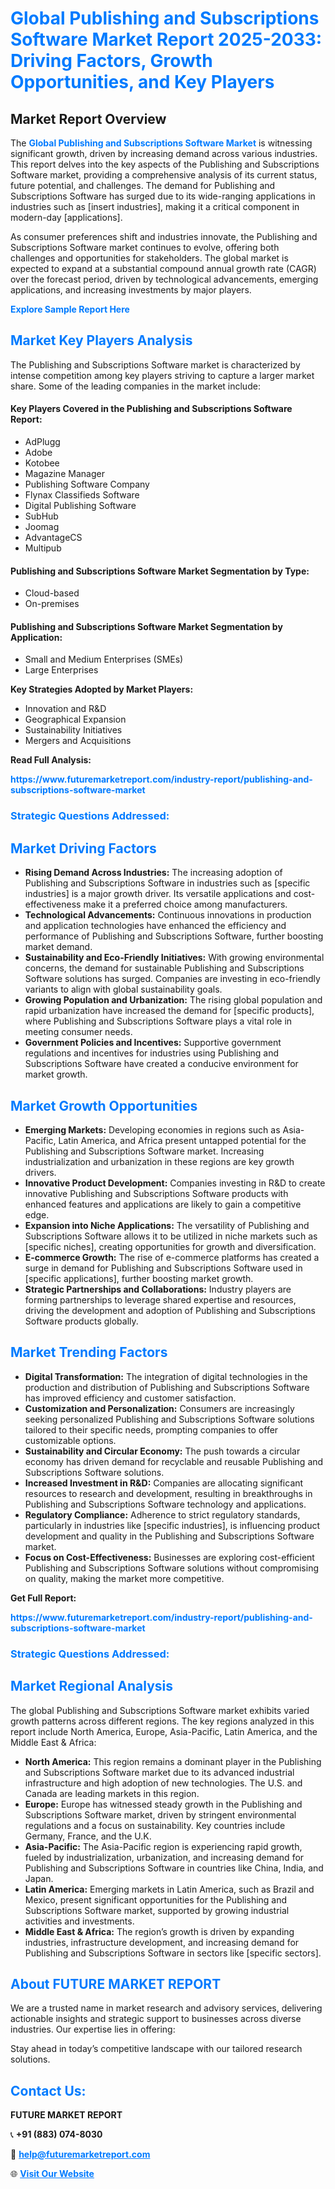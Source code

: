 <h1 style="color: #007BFF;">Global Publishing and Subscriptions Software Market Report 2025-2033: Driving Factors, Growth Opportunities, and Key Players</h1>

<section id="overview">
<h2>Market Report Overview</h2>
<p>The <a href="https://www.futuremarketreport.com/industry-report/publishing-and-subscriptions-software-market" style="color: #007BFF; text-decoration: none;"><strong>Global Publishing and Subscriptions Software Market</strong></a> is witnessing significant growth, driven by increasing demand across various industries. This report delves into the key aspects of the Publishing and Subscriptions Software market, providing a comprehensive analysis of its current status, future potential, and challenges. The demand for Publishing and Subscriptions Software has surged due to its wide-ranging applications in industries such as [insert industries], making it a critical component in modern-day [applications].</p>
<p>As consumer preferences shift and industries innovate, the Publishing and Subscriptions Software market continues to evolve, offering both challenges and opportunities for stakeholders. The global market is expected to expand at a substantial compound annual growth rate (CAGR) over the forecast period, driven by technological advancements, emerging applications, and increasing investments by major players.</p>
</section>

<section id="overview">
<p><a href="https://www.futuremarketreport.com/request-sample/reportId=106416" style="color: #007BFF; text-decoration: none;"><strong>Explore Sample Report Here</strong></a></p>
</section>

<section id="key-players">
<h2 style="color: #007BFF;">Market Key Players Analysis</h2>
<p>The Publishing and Subscriptions Software market is characterized by intense competition among key players striving to capture a larger market share. Some of the leading companies in the market include:</p>
<h4>Key Players Covered in the Publishing and Subscriptions Software Report:</h4>
<ul><li>AdPlugg</li><li>Adobe</li><li>Kotobee</li><li>Magazine Manager</li><li>Publishing Software Company</li><li>Flynax Classifieds Software</li><li>Digital Publishing Software</li><li>SubHub</li><li>Joomag</li><li>AdvantageCS</li><li>Multipub</li></ul>
<h4>Publishing and Subscriptions Software Market Segmentation by Type:</h4>
<ul><li>Cloud-based</li><li>On-premises</li></ul>

<h4>Publishing and Subscriptions Software Market Segmentation by Application:</h4>
<ul><li>Small and Medium Enterprises (SMEs)</li><li>Large Enterprises</li></ul>
<p><strong>Key Strategies Adopted by Market Players:</strong></p>
<ul>
<li>Innovation and R&D</li>
<li>Geographical Expansion</li>
<li>Sustainability Initiatives</li>
<li>Mergers and Acquisitions</li>
</ul>
</section>

<section>
<p><strong>Read Full Analysis: </strong></p><a href="https://www.futuremarketreport.com/industry-report/publishing-and-subscriptions-software-market" style="color: #007BFF; text-decoration: none;"><strong>https://www.futuremarketreport.com/industry-report/publishing-and-subscriptions-software-market</strong></a>
<h3 style="color: #007BFF;">Strategic Questions Addressed:</h3>
</section>

<section id="driving-factors">
<h2 style="color: #007BFF;">Market Driving Factors</h2>
<ul>
<li><strong>Rising Demand Across Industries:</strong> The increasing adoption of Publishing and Subscriptions Software in industries such as [specific industries] is a major growth driver. Its versatile applications and cost-effectiveness make it a preferred choice among manufacturers.</li>
<li><strong>Technological Advancements:</strong> Continuous innovations in production and application technologies have enhanced the efficiency and performance of Publishing and Subscriptions Software, further boosting market demand.</li>
<li><strong>Sustainability and Eco-Friendly Initiatives:</strong> With growing environmental concerns, the demand for sustainable Publishing and Subscriptions Software solutions has surged. Companies are investing in eco-friendly variants to align with global sustainability goals.</li>
<li><strong>Growing Population and Urbanization:</strong> The rising global population and rapid urbanization have increased the demand for [specific products], where Publishing and Subscriptions Software plays a vital role in meeting consumer needs.</li>
<li><strong>Government Policies and Incentives:</strong> Supportive government regulations and incentives for industries using Publishing and Subscriptions Software have created a conducive environment for market growth.</li>
</ul>
</section>

<section id="growth-opportunities">
<h2 style="color: #007BFF;">Market Growth Opportunities</h2>
<ul>
<li><strong>Emerging Markets:</strong> Developing economies in regions such as Asia-Pacific, Latin America, and Africa present untapped potential for the Publishing and Subscriptions Software market. Increasing industrialization and urbanization in these regions are key growth drivers.</li>
<li><strong>Innovative Product Development:</strong> Companies investing in R&D to create innovative Publishing and Subscriptions Software products with enhanced features and applications are likely to gain a competitive edge.</li>
<li><strong>Expansion into Niche Applications:</strong> The versatility of Publishing and Subscriptions Software allows it to be utilized in niche markets such as [specific niches], creating opportunities for growth and diversification.</li>
<li><strong>E-commerce Growth:</strong> The rise of e-commerce platforms has created a surge in demand for Publishing and Subscriptions Software used in [specific applications], further boosting market growth.</li>
<li><strong>Strategic Partnerships and Collaborations:</strong> Industry players are forming partnerships to leverage shared expertise and resources, driving the development and adoption of Publishing and Subscriptions Software products globally.</li>
</ul>
</section>

<section id="trending-factors">
<h2 style="color: #007BFF;">Market Trending Factors</h2>
<ul>
<li><strong>Digital Transformation:</strong> The integration of digital technologies in the production and distribution of Publishing and Subscriptions Software has improved efficiency and customer satisfaction.</li>
<li><strong>Customization and Personalization:</strong> Consumers are increasingly seeking personalized Publishing and Subscriptions Software solutions tailored to their specific needs, prompting companies to offer customizable options.</li>
<li><strong>Sustainability and Circular Economy:</strong> The push towards a circular economy has driven demand for recyclable and reusable Publishing and Subscriptions Software solutions.</li>
<li><strong>Increased Investment in R&D:</strong> Companies are allocating significant resources to research and development, resulting in breakthroughs in Publishing and Subscriptions Software technology and applications.</li>
<li><strong>Regulatory Compliance:</strong> Adherence to strict regulatory standards, particularly in industries like [specific industries], is influencing product development and quality in the Publishing and Subscriptions Software market.</li>
<li><strong>Focus on Cost-Effectiveness:</strong> Businesses are exploring cost-efficient Publishing and Subscriptions Software solutions without compromising on quality, making the market more competitive.</li>
</ul>
</section>

<section>
<p><strong>Get Full Report: </strong></p><a href="https://www.futuremarketreport.com/industry-report/publishing-and-subscriptions-software-market" style="color: #007BFF; text-decoration: none;"><strong>https://www.futuremarketreport.com/industry-report/publishing-and-subscriptions-software-market</strong></a>
<h3 style="color: #007BFF;">Strategic Questions Addressed:</h3>
</section>


<section id="regional-analysis">
<h2 style="color: #007BFF;">Market Regional Analysis</h2>
<p>The global Publishing and Subscriptions Software market exhibits varied growth patterns across different regions. The key regions analyzed in this report include North America, Europe, Asia-Pacific, Latin America, and the Middle East & Africa:</p>
<ul>
<li><strong>North America:</strong> This region remains a dominant player in the Publishing and Subscriptions Software market due to its advanced industrial infrastructure and high adoption of new technologies. The U.S. and Canada are leading markets in this region.</li>
<li><strong>Europe:</strong> Europe has witnessed steady growth in the Publishing and Subscriptions Software market, driven by stringent environmental regulations and a focus on sustainability. Key countries include Germany, France, and the U.K.</li>
<li><strong>Asia-Pacific:</strong> The Asia-Pacific region is experiencing rapid growth, fueled by industrialization, urbanization, and increasing demand for Publishing and Subscriptions Software in countries like China, India, and Japan.</li>
<li><strong>Latin America:</strong> Emerging markets in Latin America, such as Brazil and Mexico, present significant opportunities for the Publishing and Subscriptions Software market, supported by growing industrial activities and investments.</li>
<li><strong>Middle East & Africa:</strong> The region’s growth is driven by expanding industries, infrastructure development, and increasing demand for Publishing and Subscriptions Software in sectors like [specific sectors].</li>
</ul>
</section>

<footer>
<h2 style="color: #007BFF;">About FUTURE MARKET REPORT</h2>
<p>We are a trusted name in market research and advisory services, delivering actionable insights and strategic support to businesses across diverse industries. Our expertise lies in offering:</p>

<p>Stay ahead in today’s competitive landscape with our tailored research solutions.</p>

<h2 style="color: #007BFF;">Contact Us:</h2>
<p><strong>FUTURE MARKET REPORT</strong></p>
<p>📞 <strong>+91 (883) 074-8030</strong></p>
<p>📧 <strong><a href="mailto:help@futuremarketreport.com" style="color: #007BFF;">help@futuremarketreport.com</a></strong></p>
<p>🌐 <strong><a href="https://www.futuremarketreport.com/" style="color: #007BFF;">Visit Our Website</a></strong></p>
</footer>
